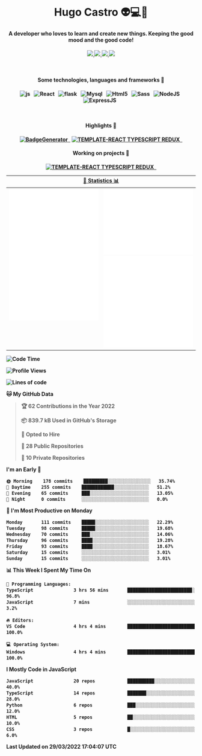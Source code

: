 <h1 align="center">Hugo Castro 👽💻🌌</h1>
<h4 align="center">A developer who loves to learn and create new things. Keeping the good mood and the good code!<h4/>
<p align="center">
		<a href="https://stackoverflow.com/users/11444549/hugo">
		<img src="https://img.shields.io/badge/-Stackoverflow-79db75?style=for-the-badge&logo=Stackoverflow&logoColor=white" />
	</a>
		<a href="https://api.whatsapp.com/send?phone=5532988940411text=Oii, vim pelo github!">
		<img src="https://img.shields.io/badge/WHATSAPP-79db75.svg?&style=for-the-badge&logo=whatsapp&logoColor=white" />
	</a>
		<a href="mailto:hugocastrohc@outlook.com">
		<img src="https://img.shields.io/badge/email-79db75.svg?&style=for-the-badge&logo=protonmail&logoColor=white" />
	<a href="https://open.spotify.com/user/22uat6ppbmvcvyia5me7tdmci">
		<img src="https://img.shields.io/badge/spotify-79db75.svg?&style=for-the-badge&logo=spotify&logoColor=white" />
	</a>
</p>

<br>

<h4 align="center"> Some technologies, languages and frameworks 🚀<h4/>
<p align="center">
	<img src="https://img.shields.io/badge/javascript-79db75.svg?&style=for-the-badge&logo=javascript&logoColor=white" alt="js" />&nbsp;&nbsp;
	<img src="https://img.shields.io/badge/-React-79db75?style=for-the-badge&logo=react&logoColor=white" alt="React" />&nbsp;&nbsp;
	<img src="https://img.shields.io/badge/flask-79db75.svg?&style=for-the-badge&logo=flask&logoColor=white" alt="flask" />&nbsp;&nbsp;
	<img src="https://img.shields.io/badge/mysql-79db75.svg?style=for-the-badge&logo=mysql&logoColor=white" alt="Mysql" />&nbsp;&nbsp;
	<img src="https://img.shields.io/badge/html5-79db75.svg?style=for-the-badge&logo=html5&logoColor=white" alt="Html5" />&nbsp;&nbsp;
	<img src="https://img.shields.io/badge/sass-79db75.svg?style=for-the-badge&logo=sass&logoColor=white" alt="Sass" />&nbsp;&nbsp;
	<img src="https://img.shields.io/badge/node.js-79db75.svg?style=for-the-badge&" alt="NodeJS" />&nbsp;&nbsp;
	<img src="https://img.shields.io/badge/express.js-79db75.svg?style=for-the-badge&" alt="ExpressJS" />&nbsp;&nbsp;
	

</p>

<br>
<h4 align="center"> Highlights 🔆<h4/>
<p align="center">
	  <a text-decoration="none" href="https://pypi.org/project/BadgeGenerator"><img src="https://img.shields.io/badge/BadgeGenerator-79db75.svg?style=for-the-badge&logo=pythonfor-the-badge&logo=django" alt="BadgeGenerator" />&nbsp;&nbsp;<a/>
	<a text-decoration="none" href="https://www.npmjs.com/package/cra-template-typescript-redux-react"><img src="https://img.shields.io/badge/template%20React%20typescript%20redux-79db75.svg?style=for-the-badge" alt="TEMPLATE-REACT TYPESCRIPT REDUX" />&nbsp;&nbsp;<a/>
</p>
<h4 align="center"> Working on projects 🔨<h4/>
	
<p align="center">
		<a text-decoration="none" href="https://www.npmjs.com/package/cra-template-typescript-redux-react"><img src="https://img.shields.io/badge/template%20React%20typescript%20redux-79db75.svg?style=for-the-badge" alt="TEMPLATE-REACT TYPESCRIPT REDUX" />&nbsp;&nbsp;<a/>
</p>

<table>
	<tr>
	    <th colspan="2" align="center">
	      <a href="" >🧩 Statistics 📊 </a>
	    </th>
	</tr>
	<tr>
	    <th valign="top" width="600"><img src="https://github.com/HugoCastroBR/HugoCastroBR/blob/master/Isometric.svg"  /></th>
	    <th width="600"><img src="https://github.com/HugoCastroBR/HugoCastroBR/blob/master/metrics.plugin.habits.svg"  />
		<img src="https://github.com/HugoCastroBR/HugoCastroBR/blob/master/metrics.plugin.activity.svg"  />
	    </th>
  	</tr>
	
<table/>

<!--START_SECTION:waka-->
![Code Time](http://img.shields.io/badge/Code%20Time-675%20hrs%2020%20mins-blue)

![Profile Views](http://img.shields.io/badge/Profile%20Views-9-blue)

![Lines of code](https://img.shields.io/badge/From%20Hello%20World%20I%27ve%20Written-418%20Thousand%20lines%20of%20code-blue)

**🐱 My GitHub Data** 

> 🏆 62 Contributions in the Year 2022
 > 
> 📦 839.7 kB Used in GitHub's Storage 
 > 
> 💼 Opted to Hire
 > 
> 📜 28 Public Repositories 
 > 
> 🔑 10 Private Repositories  
 > 
**I'm an Early 🐤** 

```text
🌞 Morning    178 commits    █████████░░░░░░░░░░░░░░░░   35.74% 
🌆 Daytime    255 commits    ████████████░░░░░░░░░░░░░   51.2% 
🌃 Evening    65 commits     ███░░░░░░░░░░░░░░░░░░░░░░   13.05% 
🌙 Night      0 commits      ░░░░░░░░░░░░░░░░░░░░░░░░░   0.0%

```
📅 **I'm Most Productive on Monday** 

```text
Monday       111 commits    █████░░░░░░░░░░░░░░░░░░░░   22.29% 
Tuesday      98 commits     █████░░░░░░░░░░░░░░░░░░░░   19.68% 
Wednesday    70 commits     ███░░░░░░░░░░░░░░░░░░░░░░   14.06% 
Thursday     96 commits     ████░░░░░░░░░░░░░░░░░░░░░   19.28% 
Friday       93 commits     ████░░░░░░░░░░░░░░░░░░░░░   18.67% 
Saturday     15 commits     ░░░░░░░░░░░░░░░░░░░░░░░░░   3.01% 
Sunday       15 commits     ░░░░░░░░░░░░░░░░░░░░░░░░░   3.01%

```


📊 **This Week I Spent My Time On** 

```text
💬 Programming Languages: 
TypeScript               3 hrs 56 mins       ████████████████████████░   96.8% 
JavaScript               7 mins              ░░░░░░░░░░░░░░░░░░░░░░░░░   3.2%

🔥 Editors: 
VS Code                  4 hrs 4 mins        █████████████████████████   100.0%

💻 Operating System: 
Windows                  4 hrs 4 mins        █████████████████████████   100.0%

```

**I Mostly Code in JavaScript** 

```text
JavaScript               20 repos            ██████████░░░░░░░░░░░░░░░   40.0% 
TypeScript               14 repos            ███████░░░░░░░░░░░░░░░░░░   28.0% 
Python                   6 repos             ███░░░░░░░░░░░░░░░░░░░░░░   12.0% 
HTML                     5 repos             ██░░░░░░░░░░░░░░░░░░░░░░░   10.0% 
CSS                      3 repos             █░░░░░░░░░░░░░░░░░░░░░░░░   6.0%

```



 Last Updated on 29/03/2022 17:04:07 UTC
<!--END_SECTION:waka-->


